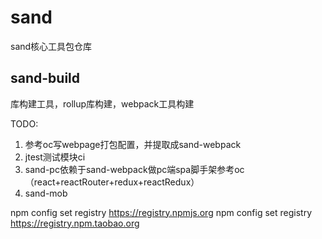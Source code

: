 # sand
sand核心工具包仓库
## sand-build
库构建工具，rollup库构建，webpack工具构建

TODO:
1. 参考oc写webpage打包配置，并提取成sand-webpack
2. jtest测试模块ci
3. sand-pc依赖于sand-webpack做pc端spa脚手架参考oc（react+reactRouter+redux+reactRedux）
4. sand-mob
 
npm config set registry https://registry.npmjs.org
npm config set registry https://registry.npm.taobao.org
